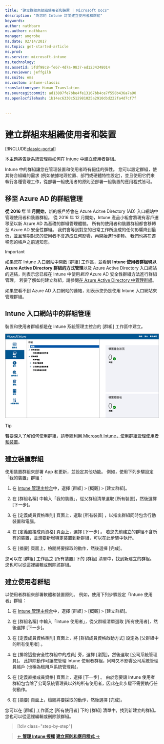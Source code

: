 ```yaml
---
title: "建立群組來組織使用者和裝置 | Microsoft Docs"
description: "為您的 Intune 訂閱建立使用者和群組"
keywords: 
author: nathbarn
ms.author: nathbarn
manager: angrobe
ms.date: 02/14/2017
ms.topic: get-started-article
ms.prod: 
ms.service: microsoft-intune
ms.technology: 
ms.assetid: 5fdf98c8-fe67-4d7a-9837-ed1234348014
ms.reviewer: jeffgilb
ms.suite: ems
ms.custom: intune-classic
translationtype: Human Translation
ms.sourcegitcommit: ad13897fe7bbe4fe13167bb4ce7f558b436a7a90
ms.openlocfilehash: 1b14ec6330c512981025a2910dbd222fa4d7cf7f


---
```



# <a name="create-groups-to-organize-users-and-devices"></a>建立群組來組織使用者和裝置

[!INCLUDE[classic-portal](../includes/classic-portal.md)]

本主題將告訴系統管理員如何在 Intune 中建立使用者群組。

Intune 中的群組讓您在管理裝置和使用者時有絕佳的彈性。 您可以設定群組，使其符合組織的需求 (例如依據地理位置、部門或硬體特性設定)，並且使用它們來執行各種管理工作，從部署一組使用者的原則至部署一組裝置的應用程式皆可。

## <a name="group-management-moving-to-azure-ad"></a>移至 Azure AD 的群組管理

**從 2016 年 11 月開始**，新的帳戶將會在 Azure Acitve Directory (AD) 入口網站中管理使用者和裝置群組。 從 2016 年 12 月開始，Intune 產品小組會將現有客戶遷移至以新 Azure AD 為基礎的群組管理體驗。 所有的使用者和裝置群組都會移轉至 Azure AD 安全性群組。 我們會等到對您的日常工作所造成的任何影響降到最低，並且預期對您的使用者不會造成任何影響，再開始進行移轉。 我們也將在遷移您的帳戶之前通知您。


>[!IMPORTANT]
>
>如果您在 Intune 入口網站中開啟 [群組] 工作區，並看到 **Intune 使用者群組現以 Azure Active Directory 群組的方式管理**以及 Azure Active Directory 入口網站的連結，則表示您已經在 Intune 中使用*新的* Azure AD 安全性群組方法進行群組管理。 若要了解如何建立群組，請參閱[在 Azure Active Directory 中管理群組](https://docs.microsoft.com/azure/active-directory/active-directory-groups-create-azure-portal)。
>
>如果您看不到 Azure AD 入口網站的連結，則表示您仍是使用 Intune 入口網站來管理群組。

## <a name="group-management-in-the-intune-portal"></a>Intune 入口網站中的群組管理

裝置和使用者群組都是在 Intune 系統管理主控台的 [群組] 工作區中建立。

![系統管理主控台群組工作區](./media/groups.png)


> [!TIP]
> 若要深入了解如何使用群組，請參閱[利用 Microsoft Intune，使用群組管理使用者和裝置](/intune/deploy-use/use-groups-to-manage-users-and-devices-with-microsoft-intune)。


## <a name="create-a-device-group"></a>建立裝置群組
使用裝置群組來部署 App 和更新，並設定其他功能。 例如，使用下列步驟設定「我的裝置」群組：

1.  在 [Intune 管理主控台](https://manage.microsoft.com/)中，選擇 [群組]  >  [概觀]  >  [建立群組]。

2.  在 [群組名稱] 中輸入「我的裝置」，從父群組清單選取 [所有裝置]，然後選擇 [下一步]。

3.  在 [定義成員資格準則]  頁面上，選取 [所有裝置]  ，以指出群組同時包含行動裝置和電腦。

4.  在 [定義直接成員資格] 頁面上，選擇 [下一步] 。 若您先前建立的群組不含所有的裝置，並想要新增特定裝置到新群組，可以在此步驟中執行。

5.  在 [摘要] 頁面上，檢閱將要採取的動作，然後選擇 [完成]。

您可以在 [群組] 工作區之 [所有裝置] 下的 [群組] 清單中，找到新建立的群組。 您也可以從這裡編輯或刪除該群組。

## <a name="create-a-user-group"></a>建立使用者群組
以使用者群組來部署軟體和裝置原則。 例如，使用下列步驟設定「Intune 使用者」群組：

1.  在 [Intune 管理主控台](https://manage.microsoft.com/)中，選擇 [群組]  >  [概觀]  >  [建立群組]。

2.  在 [群組名稱] 中輸入「Intune 使用者」，從父群組清單選取 [所有使用者]，然後選擇 [下一步]。

3.  在 [定義成員資格準則]  頁面上，將 [群組成員資格啟動方式]  設定為 [父群組中的所有使用者] 。

4.  在 [排除這些安全性群組中的成員] 旁，選擇 [瀏覽]，然後選取 [公司系統管理員]。 此排除動作可讓您管理 Intune 使用者群組，同時又不影響公司系統管理員帳戶 (也稱為租用戶系統管理員)。

5.  在 [定義直接成員資格] 頁面上，選擇 [下一步] 。 由於您要讓 Intune 使用者群組包含除了公司系統管理員以外的所有使用者，因此在此步驟不需要執行任何動作。

6.  在 [摘要] 頁面上，檢閱將要採取的動作，然後選擇 [完成]。

您可以在 [群組] 工作區之 [所有使用者] 下的 [群組] 清單中，找到新建立的群組。 您也可以從這裡編輯或刪除該群組。

>[!div class="step-by-step"]

>[&larr; **管理 Intune 授權**](.\start-with-a-paid-subscription-to-microsoft-intune-step-4.md)       [**建立原則和應用程式** &rarr;](.\start-with-a-paid-subscription-to-microsoft-intune-step-6.md)  



<!--HONumber=Feb17_HO3-->


